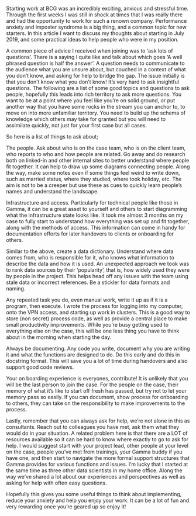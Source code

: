Starting work at BCG was an incredibly exciting, anxious and stressful time. Through the first weeks I was still in shock at times that I was really there and had the opportunity to work for such a renown company. Performance anxiety and imposter syndrome is a big thing, and a common topic for new starters. In this article I want to discuss my thoughts about starting in July 2019, and some practical ideas to help people who were in my position.

A common piece of advice I received when joining was to ‘ask lots of questions’. There is a saying I quite like and talk about which goes ‘A well phrased question is half the answer’. A question needs to communicate to the audience what you are unsure about, but couched in a context of what you don’t know, and asking for help to bridge the gap. The issue initially is that you don’t know what you don’t know! It’s very hard to ask insightful questions. The following are a list of some good topics and questions to ask people, hopefully this leads into rich territory to ask more questions. You want to be at a point where you feel like you’re on solid ground, or put another way that you have some rocks in the stream you can anchor to, to move on into more unfamiliar territory. You need to build up the schema of knowledge which others may take for granted but you will need to assimilate quickly, not just for your first case but all cases.

So here is a list of things to ask about;

The people. Ask about who is on the case team, who is on the client team, who reports to who and how people are related. Go away and do research both on linked-in and other internal sites to better understand where people fit together. It can help to draw up some diagrams connecting people. Along the way, make some notes even if some things feel weird to write down, such as married status, where they studied, where took holiday, etc. The aim is not to be a creeper but use these as cues to quickly learn people’s names and understand the landscape.

Infrastructure and access. Particularly for technical people like those in Gamma, it can be a great asset to yourself and others to start diagramming what the infrastructure state looks like. It took me almost 3 months on my case to fully start to understand how everything was set up and fit together, along with the methods of access. This information can come in handy for documentation efforts for later handovers to clients or onboarding for others.

Similar to the above, create a data dictionary. Understand where data comes from, who is responsible for it, who knows what information to describe the data and how it is used. An unexpected approach we took was to rank data sources by their ‘popularity’, that is, how widely used they were by people in the project. This helps head off any issues with the team using stale data or incorrect references. Be a stickler for data formats and naming.

Any repeated task you do, even manual work, write it up as if it is a program, then execute. I wrote the process for logging into my computer, onto the VPN access, and starting up work in clusters. This is a good way to store (non secret) process code, as well as provide a central place to make small productivity improvements. While you’re busy getting used to everything else on the case, this will be one less thing you have to think about in the morning when starting the day.

Always be documenting. Any code you write, document why you are writing it and what the functions are designed to do. Do this early and do this in docstring format. This will save you a  lot of time during handovers and also support good code reviews.

Your on boarding experience is everyones, contribute! It is unlikely that you will be the last person to join the case. For the people on the case, their memory of what it’s like to start off fresh has passed, but try not to let your memory pass so easily. If you can document, show process for onboarding to others, they can take on the responsibility to make improvements to the process.

Lastly, remember that you can always ask for help, we’re not alone in this as consultants. Reach out to colleagues you have met, ask them what they would do in your situation. A related problem here is that there are a LOT of resources available so it can be hard to know where exactly to go to ask for help. I would suggest start with your project lead, other people at your level on the case, people you’ve met from trainings, your Gamma buddy if you have one, and then start to navigate the more formal support structures that Gamma provides for various functions and issues. I’m lucky that I started at the same time as three other data scientists in my home office. Along the way we’ve shared a lot about our experiences and perspectives as well as 
asking for help with often easy questions.

Hopefully this gives you some useful things to think about implementing, reduce your anxiety and help you enjoy your work. It can be a lot of fun and very rewarding once you’re geared up so enjoy it!
